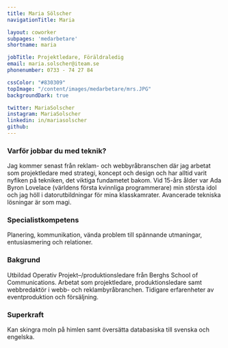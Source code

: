 ```yaml
---
title: Maria Sölscher
navigationTitle: Maria

layout: coworker
subpages: 'medarbetare'
shortname: maria

jobTitle: Projektledare, Föräldraledig
email: maria.solscher@iteam.se
phonenumber: 0733 - 74 27 84

cssColor: "#830309"
topImage: "/content/images/medarbetare/mrs.JPG"
backgroundDark: true

twitter: MariaSolscher
instagram: MariaSolscher
linkedin: in/mariasolscher
github:
---
```


### Varför jobbar du med teknik?
Jag kommer senast från reklam- och webbyråbranschen där jag arbetat som projektledare med strategi, koncept och design och har alltid varit nyfiken på tekniken, det viktiga fundametet bakom. Vid 15-års ålder var Ada Byron Lovelace (världens första kvinnliga programmerare) min största idol och jag höll i datorutbildningar för mina klasskamrater. Avancerade tekniska lösningar är som magi.

### Specialistkompetens
Planering, kommunikation, vända problem till spännande utmaningar, entusiasmering och relationer.

### Bakgrund
Utbildad Operativ Projekt–/produktionsledare från Berghs School of Communications. Arbetat som projektledare, produktionsledare samt webbredaktör i webb- och reklambyråbranchen. Tidigare erfarenheter av eventproduktion och försäljning.

### Superkraft
Kan skingra moln på himlen samt översätta databasiska till svenska och engelska.